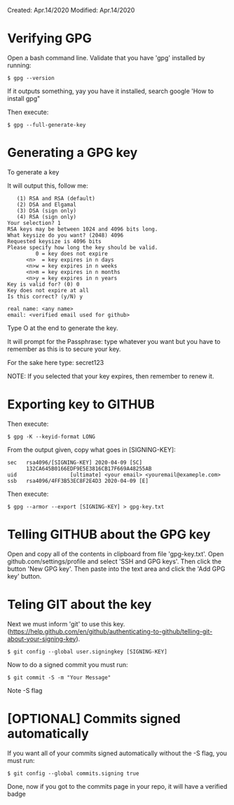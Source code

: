 Created: Apr.14/2020
Modified: Apr.14/2020

# Verifying GPG

Open a bash command line.
Validate that you have 'gpg' installed by running:
~~~
$ gpg --version
~~~
If it outputs something, yay you have it installed, search google 'How to install gpg"

Then execute:
~~~
$ gpg --full-generate-key
~~~

# Generating a GPG key

To generate a key

It will output this, follow me:
~~~
   (1) RSA and RSA (default)
   (2) DSA and Elgamal
   (3) DSA (sign only)
   (4) RSA (sign only)
Your selection? 1
RSA keys may be between 1024 and 4096 bits long.
What keysize do you want? (2048) 4096
Requested keysize is 4096 bits
Please specify how long the key should be valid.
         0 = key does not expire
      <n>  = key expires in n days
      <n>w = key expires in n weeks
      <n>m = key expires in n months
      <n>y = key expires in n years
Key is valid for? (0) 0
Key does not expire at all
Is this correct? (y/N) y

real name: <any name>
email: <verified email used for github>
~~~

Type O at the end to generate the key.

It will prompt for the Passphrase: type whatever you want but you have to remember as this is to secure your key.

For the sake here type: secret123

NOTE: If you selected that your key expires, then remember to renew it.

# Exporting key to GITHUB

Then execute:
~~~
$ gpg -K --keyid-format LONG
~~~

From the output given, copy what goes in [SIGNING-KEY]:
~~~
sec   rsa4096/[SIGNING-KEY] 2020-04-09 [SC]
      132CA645B0166EDF9E5E3816CB17F669A48255AB
uid                 [ultimate] <your email> <youremail@exameple.com>
ssb   rsa4096/4FF3B53EC8F2E4D3 2020-04-09 [E]
~~~

Then execute:
~~~
$ gpg --armor --export [SIGNING-KEY] > gpg-key.txt
~~~

# Telling GITHUB about the GPG key

Open and copy all of the contents in clipboard from file 'gpg-key.txt'.
Open github.com/settings/profile and select 'SSH and GPG keys'.
Then click the button 'New GPG key'.
Then paste into the text area and click the 'Add GPG key' button.

# Teling GIT about the key

Next we must inform 'git' to use this key.
(https://help.github.com/en/github/authenticating-to-github/telling-git-about-your-signing-key).
~~~
$ git config --global user.signingkey [SIGNING-KEY]
~~~

Now to do a signed commit you must run:
~~~
$ git commit -S -m "Your Message"
~~~
Note -S flag

# [OPTIONAL] Commits signed automatically

If you want all of your commits signed automatically without the -S flag, you must run:

~~~
$ git config --global commits.signing true
~~~

Done, now if you got to the commits page in your repo, it will have a verified badge

